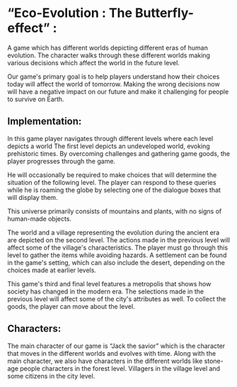 # “Eco-Evolution : The Butterfly-effect” :
A game which has different worlds depicting different eras of human evolution. The character walks through these different worlds making various decisions which affect the world in the future level. 
	
Our game's primary goal is to help players understand how their choices today will affect the world of tomorrow. Making the wrong decisions now will have a negative impact on our future and make it challenging for people to survive on Earth.

## Implementation:

In this game player navigates through different levels where each level depicts a world
The first level depicts an undeveloped world, evoking prehistoric times. By overcoming challenges and gathering game goods, the player progresses through the game.

He will occasionally be required to make choices that will determine the situation of the following level. The player can respond to these queries while he is roaming the globe by selecting one of the dialogue boxes that will display them.

This universe primarily consists of mountains and plants, with no signs of human-made objects.

The world and a village representing the evolution during the ancient era are depicted on the second level. The actions made in the previous level will affect some of the village's characteristics. The player must go through this level to gather the items while avoiding hazards. A settlement can be found in the game's setting, which can also include the desert, depending on the choices made at earlier levels.

This game's third and final level features a metropolis that shows how society has changed in the modern era. The selections made in the previous level will affect some of the city's attributes as well. To collect the goods, the player can move about the level.

## Characters:

The main character of our game is “Jack the savior” which is the character that moves in the different worlds and evolves with time.
Along with the main character, we also have characters in the different worlds like stone-age people characters in the forest level. Villagers in the village level and some citizens in the city level. 



